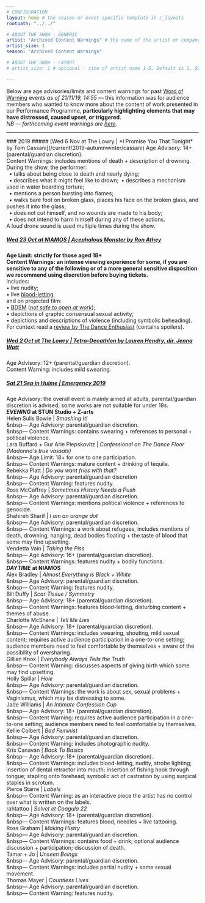 ```yaml
---
# CONFIGURATION
layout: home # the season or event-specific template in /_layouts
rootpath: "../../"

# ABOUT THE SHOW - GENERIC
artist: "Archived Content Warnings" # the name of the artist or company
artist_size: 1
season: "Archived Content Warnings"

# ABOUT THE SHOW - LAYOUT
# artist_size: 1 # optional - size of artist name 1-5. Default is 1. Set longer names to lower values

---
```

Below are age advisories/limits and content warnings for past [Word of Warning](/) events *as of 21/11/19, 14:55* — this information was for audience members who wanted to know more about the content of work presented in our Performance Programme, **particularly highlighting elements that may have distressed, caused upset, or triggered**.<br>*NB — forthcoming event warnings are [here](/warnings).*           
<hr>          
### 2019
##### [Wed 6 Nov at The Lowry | *I Promise You That Tonight* by Tom Cassani](/current/2019-autumnwinter/cassani)          
Age Advisory: 14+ (parental/guardian discretion).<br>Content Warnings: includes mentions of death + description of drowning.<br>During the show, the performer:<br><code>&nbsp;</code>• talks about being close to death and nearly dying;<br><code>&nbsp;</code>• describes what it might feel like to drown;<code>&nbsp;</code>• describes a mechanism used in water boarding torture;<br><code>&nbsp;</code>• mentions a person bursting into flames;<br><code>&nbsp;</code>• walks bare foot on broken glass, places his face on the broken glass, and pushes it into the glass;<br><code>&nbsp;</code>• does not cut himself, and no wounds are made to his body;<br><code>&nbsp;</code>• does not intend to harm himself during any of these actions.<br>A loud drone sound is used multiple times during the show.           
         
##### [Wed 23 Oct at NIAMOS | *Acephalous Monster* by Ron Athey](/current/2019-autumnwinter/athey)        
**Age Limit: strictly for those aged 18+<br>Content Warnings: an intense viewing experience for some, if you are sensitive to any of the following or of a more general sensitive disposition we recommend using discretion before buying tickets.**<br>Includes:<br>• live nudity;<br>• live <a href="http://en.wikipedia.org/wiki/Bloodletting" target="_blank">blood-letting</a>;<br>and on projected film:<br>• <a href="http://en.wikipedia.org/wiki/BDSM" target="_blank">BDSM</a> (*<a href="http://en.wikipedia.org/wiki/Not_safe_for_work" target="_blank">not safe to open at work</a>*);<br>• depictions of graphic consensual sexual activity;<br>• depictions and descriptions of violence (including symbolic beheading).<br>For context read a <a href="http://www.dance-enthusiast.com/features/impressionsreviews/view/Ron-Atheys-Acphalous-Monster-Performance-Space-New-York" target="_blank">review by The Dance Enthusiast</a> (contains spoilers).            
          
##### [Wed 2 Oct at The Lowry | *Tetra-Decathlon* by Lauren Hendry, dir. Jenna Watt](/current/2019-autumnwinter/hendry)         
Age Advisory: 12+ (parental/guardian discretion).<br>Content Warning: includes mild swearing.        
            
##### [Sat 21 Sep in Hulme | *Emergency 2019*](/current/2019-emergency)               
Age Advisory: the overall event is mainly aimed at adults, parental/guardian discretion is advised; some works are not suitable for under 18s.          
***EVENING* at STUN Studio + Z-arts**        
Helen Sulis Bowie | *Smashing It!*<br>&nbsp— Age Advisory: parental/guardian discretion.<br>&nbsp— Content Warnings: contains swearing + references to personal + political violence.              
Lara Buffard + Gur Arie Piepskovitz | *Confessional on The Dance Floor (Madonna's true vassals)*<br>&nbsp— Age Limit: 18+ for one to one participation.<br>&nbsp— Content Warnings: mature content + drinking of tequila.              
Rebekka Platt | *Do you want fries with that?*<br>&nbsp— Age Advisory: parental/guardian discretion<br>&nbsp— Content Warning: features nudity.             
Ross McCaffrey | *Sometimes History Needs a Push*<br>&nbsp— Age Advisory: parental/guardian discretion.<br>&nbsp— Content Warnings: mentions political violence + references to genocide.               
Shahireh Sharif | *I am an orange dot*<br>&nbsp— Age Advisory: parental/guardian discretion.<br>&nbsp— Content Warnings: a work about refugees, includes mentions of death, drowning, hanging, dead bodies floating + the taste of blood that some may find upsetting.             
Vendetta Vain | *Taking the Piss*<br>&nbsp— Age Advisory: 16+ (parental/guardian discretion).<br>&nbsp— Content Warnings: features nudity + bodily functions.         
***DAYTIME* at NIAMOS**           
Alex Bradley | *Almost Everything is Black + White*<br>&nbsp— Age Advisory: parental/guardian discretion.<br>&nbsp— Content Warning: features nudity.        
Bill Duffy | *Scar Tissue / Symmetry*<br>&nbsp— Age Advisory: 18+ (parental/guardian discretion).<br>&nbsp— Content Warnings: features blood-letting, disturbing content + themes of abuse.         
Charlotte McShane | *Tell Me Lies*<br>&nbsp— Age Advisory: 18+ (parental/guardian discretion).<br>&nbsp— Content Warnings: includes swearing, shouting, mild sexual content; requires active audience participation in a one-to-one setting; audience members need to feel comfortable by themselves + aware of the possibility of oversharing.            
Gillian Knox | *Everybody Always Tells the Truth*<br>&nbsp— Content Warning: discusses aspects of giving birth which some may find upsetting.           
Holly Spillar | *Hole*<br>&nbsp— Age Advisory: parental/guardian discretion.<br>&nbsp— Content Warnings: the work is about sex, sexual problems + Vaginismus, which may be distressing to some.        
Jade Williams | *An Intimate Confession Cup*<br>&nbsp— Age Advisory: 18+ (parental/guardian discretion).<br>&nbsp— Content Warning: requires active audience participation in a one-to-one setting; audience members need to feel comfortable by themselves.         
Kellie Colbert | *Bad Feminist*<br>&nbsp— Age Advisory: parental/guardian discretion.<br>&nbsp— Content Warning: includes photographic nudity.         
Kris Canavan | *Back To Basics*<br>&nbsp— Age Advisory: 18+ (parental/guardian discretion).<br>&nbsp— Content Warnings: includes blood-letting, nudity, strobe lighting; insertion of dental retractor into mouth; insertion of fishing hook through tongue; stapling onto forehead; symbolic act of castration by using surgical staples in scrotum.                          
Pierce Starre | *Labels*<br>&nbsp— Content Warning: as an interactive piece the artist has no control over what is written on the labels.           
rahtattoo | *Solvet et Coagula 22*<br>&nbsp— Age Advisory: 18+ (parental/guardian discretion).<br>&nbsp— Content Warnings: features blood, needles + live tattooing.         
Ross Graham | *Making Histry*<br>&nbsp— Age Advisory: parental/guardian discretion.<br>&nbsp— Content Warnings: contains food + drink; optional audience discussion + participation; discussion of death.          
Tamar + Jo | *Unseen Beings*<br>&nbsp— Age Advisory: parental/guardian discretion.<br>&nbsp— Content Warnings: includes partial nudity + some sexual movement.          
Thomas Mayer | *Countless Lives*<br>&nbsp— Age Advisory: parental/guardian discretion.<br>&nbsp— Content Warning: features nudity.

